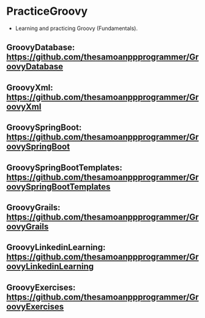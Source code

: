 # PracticeGroovy

* Learning and practicing Groovy (Fundamentals). 

## GroovyDatabase: https://github.com/thesamoanppprogrammer/GroovyDatabase

## GroovyXml: https://github.com/thesamoanppprogrammer/GroovyXml

## GroovySpringBoot: https://github.com/thesamoanppprogrammer/GroovySpringBoot

## GroovySpringBootTemplates: https://github.com/thesamoanppprogrammer/GroovySpringBootTemplates

## GroovyGrails: https://github.com/thesamoanppprogrammer/GroovyGrails

## GroovyLinkedinLearning: https://github.com/thesamoanppprogrammer/GroovyLinkedinLearning

## GroovyExercises: https://github.com/thesamoanppprogrammer/GroovyExercises

